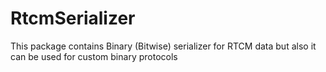 # RtcmSerializer
This package contains Binary (Bitwise) serializer for RTCM data but also it can be used for custom binary protocols
